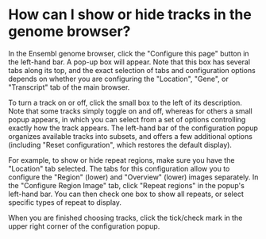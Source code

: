 # How can I show or hide tracks in the genome browser?
<!-- pombase_categories: Finding data,Genome Browser -->

In the Ensembl genome browser, click the "Configure this page" button in
the left-hand bar. A pop-up box will appear. Note that this box has
several tabs along its top, and the exact selection of tabs and
configuration options depends on whether you are configuring the
"Location", "Gene", or "Transcript" tab of the main browser.

To turn a track on or off, click the small box to the left of its
description. Note that some tracks simply toggle on and off, whereas for
others a small popup appears, in which you can select from a set of
options controlling exactly how the track appears. The left-hand bar of
the configuration popup organizes available tracks into subsets, and
offers a few additional options (including "Reset configuration", which
restores the default display).

For example, to show or hide repeat regions, make sure you have the
"Location" tab selected. The tabs for this configuration allow you to
configure the "Region" (lower) and "Overview" (lower) images separately.
In the "Configure Region Image" tab, click "Repeat regions" in the
popup's left-hand bar. You can then check one box to show all repeats,
or select specific types of repeat to display.

When you are finished choosing tracks, click the tick/check mark in the
upper right corner of the configuration popup.


